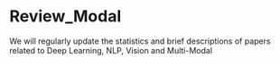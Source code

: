 # Review_Modal
We will regularly update the statistics and brief descriptions of papers related to Deep Learning, NLP, Vision and Multi-Modal
